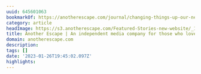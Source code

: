 ```yaml
---
uuid: 645601063
bookmarkOf: https://anotherescape.com/journal/changing-things-up-our-new-chapter
category: article
headImage: https://s3.anotherescape.com/Featured-Stories-new-website/_1200x630_crop_center-center_82_none/CI1A4950-Edit.jpg?mtime=20201119155505&focal=none&tmtime=20230712062131
title: Another Escape | An independent media company for those who love the…
domain: anotherescape.com
description:
tags: []
date: '2023-01-26T19:45:02.097Z'
highlights:
---
```



